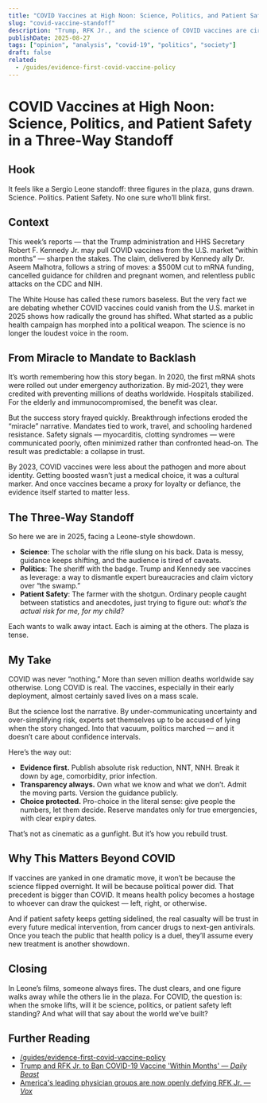 ```yaml
---
title: "COVID Vaccines at High Noon: Science, Politics, and Patient Safety in a Three-Way Standoff"
slug: "covid-vaccine-standoff"
description: "Trump, RFK Jr., and the science of COVID vaccines are circling each other in a Sergio Leone moment. Who fires first?"
publishDate: 2025-08-27
tags: ["opinion", "analysis", "covid-19", "politics", "society"]
draft: false
related:
  - /guides/evidence-first-covid-vaccine-policy
---
```


# COVID Vaccines at High Noon: Science, Politics, and Patient Safety in a Three-Way Standoff

## Hook
It feels like a Sergio Leone standoff: three figures in the plaza, guns drawn. Science. Politics. Patient Safety. No one sure who’ll blink first.

## Context
This week’s reports — that the Trump administration and HHS Secretary Robert F. Kennedy Jr. may pull COVID vaccines from the U.S. market “within months” — sharpen the stakes. The claim, delivered by Kennedy ally Dr. Aseem Malhotra, follows a string of moves: a \$500M cut to mRNA funding, cancelled guidance for children and pregnant women, and relentless public attacks on the CDC and NIH.

The White House has called these rumors baseless. But the very fact we are debating whether COVID vaccines could vanish from the U.S. market in 2025 shows how radically the ground has shifted. What started as a public health campaign has morphed into a political weapon. The science is no longer the loudest voice in the room.

## From Miracle to Mandate to Backlash
It’s worth remembering how this story began. In 2020, the first mRNA shots were rolled out under emergency authorization. By mid-2021, they were credited with preventing millions of deaths worldwide. Hospitals stabilized. For the elderly and immunocompromised, the benefit was clear.

But the success story frayed quickly. Breakthrough infections eroded the “miracle” narrative. Mandates tied to work, travel, and schooling hardened resistance. Safety signals — myocarditis, clotting syndromes — were communicated poorly, often minimized rather than confronted head-on. The result was predictable: a collapse in trust.

By 2023, COVID vaccines were less about the pathogen and more about identity. Getting boosted wasn’t just a medical choice, it was a cultural marker. And once vaccines became a proxy for loyalty or defiance, the evidence itself started to matter less.

## The Three-Way Standoff
So here we are in 2025, facing a Leone-style showdown.

- **Science**: The scholar with the rifle slung on his back. Data is messy, guidance keeps shifting, and the audience is tired of caveats.  
- **Politics**: The sheriff with the badge. Trump and Kennedy see vaccines as leverage: a way to dismantle expert bureaucracies and claim victory over “the swamp.”  
- **Patient Safety**: The farmer with the shotgun. Ordinary people caught between statistics and anecdotes, just trying to figure out: *what’s the actual risk for me, for my child?*

Each wants to walk away intact. Each is aiming at the others. The plaza is tense.

## My Take
COVID was never “nothing.” More than seven million deaths worldwide say otherwise. Long COVID is real. The vaccines, especially in their early deployment, almost certainly saved lives on a mass scale.

But the science lost the narrative. By under-communicating uncertainty and over-simplifying risk, experts set themselves up to be accused of lying when the story changed. Into that vacuum, politics marched — and it doesn’t care about confidence intervals.

Here’s the way out:  
- **Evidence first.** Publish absolute risk reduction, NNT, NNH. Break it down by age, comorbidity, prior infection.  
- **Transparency always.** Own what we know and what we don’t. Admit the moving parts. Version the guidance publicly.  
- **Choice protected.** Pro-choice in the literal sense: give people the numbers, let them decide. Reserve mandates only for true emergencies, with clear expiry dates.

That’s not as cinematic as a gunfight. But it’s how you rebuild trust.

## Why This Matters Beyond COVID
If vaccines are yanked in one dramatic move, it won’t be because the science flipped overnight. It will be because political power did. That precedent is bigger than COVID. It means health policy becomes a hostage to whoever can draw the quickest — left, right, or otherwise.

And if patient safety keeps getting sidelined, the real casualty will be trust in every future medical intervention, from cancer drugs to next-gen antivirals. Once you teach the public that health policy is a duel, they’ll assume every new treatment is another showdown.

## Closing
In Leone’s films, someone always fires. The dust clears, and one figure walks away while the others lie in the plaza. For COVID, the question is: when the smoke lifts, will it be science, politics, or patient safety left standing? And what will that say about the world we’ve built?

## Further Reading
- [/guides/evidence-first-covid-vaccine-policy](/guides/evidence-first-covid-vaccine-policy)  
- [Trump and RFK Jr. to Ban COVID-19 Vaccine 'Within Months' — *Daily Beast*](https://www.thedailybeast.com/donald-trump-and-robert-f-kennedy-junior-to-ban-covid-19-vaccine-within-months)  
- [America's leading physician groups are now openly defying RFK Jr. — *Vox*](https://www.vox.com/health/459226/rfk-jr-trump-covid-vaccine-ban)
